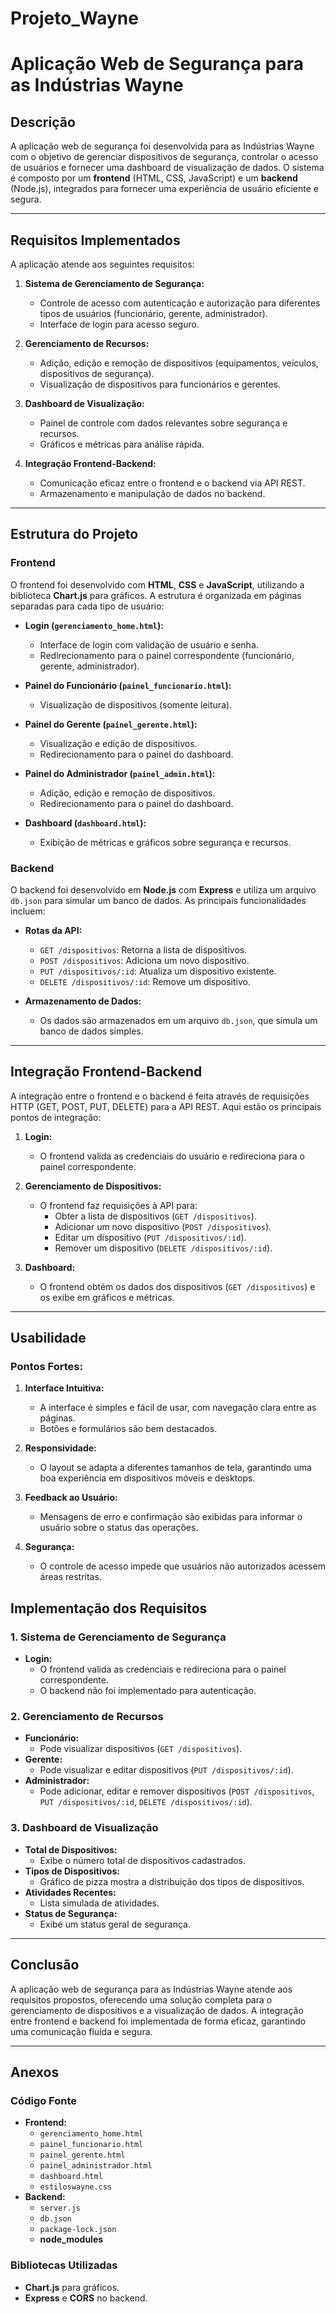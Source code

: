# Projeto_Wayne

# Aplicação Web de Segurança para as Indústrias Wayne

## Descrição
A aplicação web de segurança foi desenvolvida para as Indústrias Wayne com o objetivo de gerenciar dispositivos de segurança, controlar o acesso de usuários e fornecer uma dashboard de visualização de dados. O sistema é composto por um **frontend** (HTML, CSS, JavaScript) e um **backend** (Node.js), integrados para fornecer uma experiência de usuário eficiente e segura.

---

## Requisitos Implementados
A aplicação atende aos seguintes requisitos:

1. **Sistema de Gerenciamento de Segurança:**
   - Controle de acesso com autenticação e autorização para diferentes tipos de usuários (funcionário, gerente, administrador).
   - Interface de login para acesso seguro.

2. **Gerenciamento de Recursos:**
   - Adição, edição e remoção de dispositivos (equipamentos, veículos, dispositivos de segurança).
   - Visualização de dispositivos para funcionários e gerentes.

3. **Dashboard de Visualização:**
   - Painel de controle com dados relevantes sobre segurança e recursos.
   - Gráficos e métricas para análise rápida.

4. **Integração Frontend-Backend:**
   - Comunicação eficaz entre o frontend e o backend via API REST.
   - Armazenamento e manipulação de dados no backend.

---

## Estrutura do Projeto

### Frontend
O frontend foi desenvolvido com **HTML**, **CSS** e **JavaScript**, utilizando a biblioteca **Chart.js** para gráficos. A estrutura é organizada em páginas separadas para cada tipo de usuário:

- **Login (`gerenciamento_home.html`):**
  - Interface de login com validação de usuário e senha.
  - Redirecionamento para o painel correspondente (funcionário, gerente, administrador).

- **Painel do Funcionário (`painel_funcionario.html`):**
  - Visualização de dispositivos (somente leitura).

- **Painel do Gerente (`painel_gerente.html`):**
  - Visualização e edição de dispositivos.
  - Redirecionamento para o painel do dashboard.

- **Painel do Administrador (`painel_admin.html`):**
  - Adição, edição e remoção de dispositivos.
  - Redirecionamento para o painel do dashboard.

- **Dashboard (`dashboard.html`):**
  - Exibição de métricas e gráficos sobre segurança e recursos.

### Backend
O backend foi desenvolvido em **Node.js** com **Express** e utiliza um arquivo `db.json` para simular um banco de dados. As principais funcionalidades incluem:

- **Rotas da API:**
  - `GET /dispositivos`: Retorna a lista de dispositivos.
  - `POST /dispositivos`: Adiciona um novo dispositivo.
  - `PUT /dispositivos/:id`: Atualiza um dispositivo existente.
  - `DELETE /dispositivos/:id`: Remove um dispositivo.

- **Armazenamento de Dados:**
  - Os dados são armazenados em um arquivo `db.json`, que simula um banco de dados simples.

---

## Integração Frontend-Backend

A integração entre o frontend e o backend é feita através de requisições HTTP (GET, POST, PUT, DELETE) para a API REST. Aqui estão os principais pontos de integração:

1. **Login:**
   - O frontend valida as credenciais do usuário e redireciona para o painel correspondente.

2. **Gerenciamento de Dispositivos:**
   - O frontend faz requisições à API para:
     - Obter a lista de dispositivos (`GET /dispositivos`).
     - Adicionar um novo dispositivo (`POST /dispositivos`).
     - Editar um dispositivo (`PUT /dispositivos/:id`).
     - Remover um dispositivo (`DELETE /dispositivos/:id`).

3. **Dashboard:**
   - O frontend obtém os dados dos dispositivos (`GET /dispositivos`) e os exibe em gráficos e métricas.

---

## Usabilidade

### Pontos Fortes:
1. **Interface Intuitiva:**
   - A interface é simples e fácil de usar, com navegação clara entre as páginas.
   - Botões e formulários são bem destacados.

2. **Responsividade:**
   - O layout se adapta a diferentes tamanhos de tela, garantindo uma boa experiência em dispositivos móveis e desktops.

3. **Feedback ao Usuário:**
   - Mensagens de erro e confirmação são exibidas para informar o usuário sobre o status das operações.

4. **Segurança:**
   - O controle de acesso impede que usuários não autorizados acessem áreas restritas.

## Implementação dos Requisitos

### 1. Sistema de Gerenciamento de Segurança
- **Login:**
  - O frontend valida as credenciais e redireciona para o painel correspondente.
  - O backend não foi implementado para autenticação.

### 2. Gerenciamento de Recursos
- **Funcionário:**
  - Pode visualizar dispositivos (`GET /dispositivos`).
- **Gerente:**
  - Pode visualizar e editar dispositivos (`PUT /dispositivos/:id`).
- **Administrador:**
  - Pode adicionar, editar e remover dispositivos (`POST /dispositivos`, `PUT /dispositivos/:id`, `DELETE /dispositivos/:id`).

### 3. Dashboard de Visualização
- **Total de Dispositivos:**
  - Exibe o número total de dispositivos cadastrados.
- **Tipos de Dispositivos:**
  - Gráfico de pizza mostra a distribuição dos tipos de dispositivos.
- **Atividades Recentes:**
  - Lista simulada de atividades.
- **Status de Segurança:**
  - Exibe um status geral de segurança.

---

## Conclusão

A aplicação web de segurança para as Indústrias Wayne atende aos requisitos propostos, oferecendo uma solução completa para o gerenciamento de dispositivos e a visualização de dados. A integração entre frontend e backend foi implementada de forma eficaz, garantindo uma comunicação fluida e segura.

---

## Anexos

### Código Fonte
- **Frontend:**
  - `gerenciamento_home.html`
  - `painel_funcionario.html`
  - `painel_gerente.html`
  - `painel_administrador.html`
  - `dashboard.html`
  - `estiloswayne.css`
- **Backend:**
  - `server.js`
  - `db.json`
  - `package-lock.json`
  - **node_modules**

### Bibliotecas Utilizadas
- **Chart.js** para gráficos.
- **Express** e **CORS** no backend.
